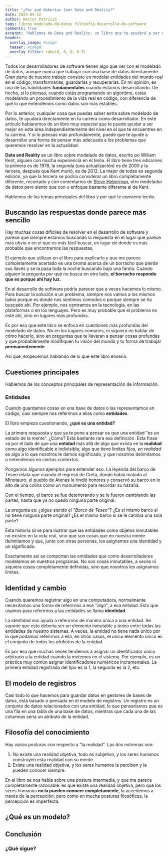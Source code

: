 ```yaml
---
title: "¿Por qué deberías leer Data and Reality?"
date: 2023-04-22
author: Héctor Patricio
tags: libros modelado-de-datos filosofía desarrollo-de-software
comments: true
excerpt: "Hablemos de Data and Reality, un libro que te ayudará a ser mejor desarrollador de software, porque se va a las raíces de los problemas que resolvemos a diario."
header:
  overlay_image: #image
  teaser: #image
  overlay_filter: rgba(0, 0, 0, 0.5)
---
```


Todos los desarrolladores de software tienen algo que ver con el modelado de datos, aunque nunca que trabajar con una base de datos directamente. Gran parte de nuestro trabajo consiste en modelar entidades del mundo real en el código, transformarlas, guardarlas y recuperarlas. En mi opinión, es una de las habilidades **fundamentales** cuando estamos desarrollando. De hecho, si lo piensas, cuando estás programando un algoritmo, estás modelando un procedimiento de la vida real en código, con diferencia de que lo que entendemos como datos son más estables.

Por lo anterior, cualquier cosa que puedas saber extra sobre modelado de datos, te ayudará directamente en tu carrera como desarrollador. En este artículo hablaremos de un libro muy especial que te puede ayudar a ser mejor en esta área independientemente del nivel en el que te encuentres en tu carrera. Y si lo piensas más profundamente, puede que te ayude a desarrollar una forma de pensar más adecuada a los problemas que queremos resolver en la actualidad.

**Data and Reality** es un libro sobre modelado de datos, escrito po William Kent, alguien con mucha experiencia en el tema. El libro tiene tres ediciones la primera es de 1978, la segunda (una actualización) es de 2000 y la tercera, después que Kent murió, es de 2012. La mejor de todas es segunda edición, ya que la tercera se podría considerar un libro completamente diferente, recortado y con comentarios de [Steve Hoberman](https://technicspub.com/steve-hoberman/), otro modelador de datos pero siento que con u enfoque bastante diferente al de Kent.

Hablemos de los temas principales del libro y por qué te conviene leerlo.

## Buscando las respuestas donde parece más sencillo

Hay muchas cosas difíciles de resolver en el desarrollo de software y parece que siempre estamos buscando la respuesta en el lugar que parece más obvio o en el que es más fácil buscar, en lugar de donde es más probable que encontremos las respuestas.

El ejemplo que utilizan en el libro para explicarlo y que me parece completamente acertado es una broma acerca de un borracho que pierde sus llaves y se la pasa toda la noche buscando bajo una farola. Cuando alguien le pregunta por qué no busca en otro lado, **el borracho responde que es porque ahí hay luz.**

En el desarrollo de software podría parecer que a veces hacemos lo mismo. Para buscar la solución a un problema, siempre nos vamos a los mismos lados porque es donde nos sentimos cómodos o porque siempre se ha buscado ahí. Por ejemplo, nos centramos en la tecnología, en las plataformas o en los lenguajes. Pero es muy probable que el problema no esté ahí, sino en lugares más profundos.

Es por eso que este libro se enfoca en cuestiones más profundas del modelado de datos. No en los lugares comunes, ni siquiera en hablar de cómo hacerlo, sino en preguntas que te llevaran a pensar cosas profundas y que probablemente modifiquen tu visión del mundo y tu forma de trabajar **permanentemente**.

Así que, empecemos hablando de lo que este libro enseña.

## Cuestiones principales

Hablemos de los conceptos principales de representación de información.

### Entidades

Cuando guardamos cosas en una base de datos o las representamos en código, casi siempre nos referimos a ellas como **entidades**.

El libro empieza cuestionando, **¿qué es una entidad?**

La primera respuesta y que ya te pone a pensar es que una entidad "es un estado de la mente". ¿Cómo? Está bastante rara esa definición. Esta frase va por el lado de que una **entidad** más allá de algo que exista en la **realidad** como algo identificable e indivisible, algo que tiene límites fijos, _en realidad_ es algo a lo que nosotros le damos significado, y que nosotros delimitamos o entendemos en ciertos contextos.

Pongamos algunos ejemplos para entender eso. La leyenda del barco de Teseo relata que cuando él regresó de Creta, donde había matado al Minotauro, el pueblo de Atenas le rindió honores y conservó su barco en lo alto de una colina como un monumento para recordar su hazaña.

Con el tiempo, el barco se fue deteriorando y se le fueron cambiando las partes, hasta que ya no quedó ninguna parte original.

La pregunta es: ¿sigue siendo el _"Barco de Teseo"_? ¿Es el mismo barco si no tiene ninguna parte original? ¿Es el mismo barco si se le cambia una sola parte?

Esta historia sirve para ilustrar que las entidades como objetos inmutables no existen en la vida real, sino que son cosas que en nuestra mente delimitamos y que, junto con otras personas, les asignamos una identidad y un significado.

Exactamente así se comportan las entidades que como desarrolladores modelamos en nuestros programas. No son cosas inmutables, a veces ni siquiera cosas completamente definidas, sino que nosotros les asignamos límites.

## Identidad y cambio

Cuando queremos registrar algo en una computadora, normalmente necesitamos una forma de referirnos a ese "algo", a esa entidad. Esto que usamos para referirnos a las entidades se llama **identidad**.

La identidad nos ayuda a referirnos de manera única a una entidad. Se supone que esto debería ser un elemento inmutable
y único entre todas las entidades de nuestro sistemas. A veces, la entidad no tiene nada único por lo que podamos referirnos a ella, en otros casos, el único elemento único es el conjunto de todos los _atributos_ de la entidad.

Es por eso que muchas veces tendemos a asignar un identificador único arbitrario a la entidad cuando la metemos en el sistema. Por ejemplo, es un práctica muy común asignar identificadores numéricos incrementales. La primera entidad registrada del tipo es la 1, la segunda es la 2, etc.
## El modelo de registros

Casi todo lo que hacemos para guardar datos en gestores de bases de datos, está basado o pensado en el modelo de registros. Un registro es un conjunto de datos relacionados con una entidad, lo que pensaríamos que es una fila en una tabla de una base de datos, mientras que cada una de las columnas sería un atributo de la entidad.

## Filosofía del conocimiento

Hay varias posturas con respecto a "la realidad". Las dos extremas son:

1. No existe una realidad objetiva, todo es subjetivo, y los seres humanos construyen esta realidad con su mente.
2. Existe una realidad objetiva, y los seres humanos la perciben y la pueden conocer siempre.

En el libro se nos habla sobre una postura intermedia, y que me parece completamente razonable: es que existe una realidad objetiva, pero que los seres humanos **no la pueden conocer completamente**, la accedemos a través de la percepción, pero como en mucha posturas filosóficas, la percepción es imperfecta.

## ¿Qué es un modelo?
## Conclusión

### ¿Qué sigue?
